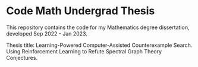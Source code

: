 Code Math Undergrad Thesis
==============================

This repository contains the code for my Mathematics degree dissertation, developed Sep 2022 - Jan 2023.

Thesis title: Learning-Powered Computer-Assisted Counterexample Search. Using Reinforcement Learning to Refute Spectral Graph Theory Conjectures.
